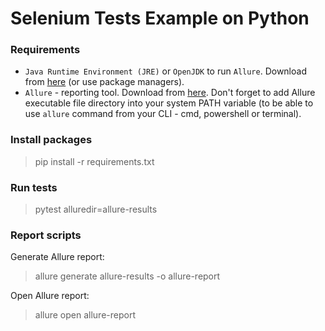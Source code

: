 # Selenium Tests Example on Python

### Requirements
- `Java Runtime Environment (JRE)` or `OpenJDK` to run `Allure`. Download from [here](https://www.oracle.com/ru/java/technologies/javase-jre8-downloads.html) (or use package managers).
- `Allure` - reporting tool. Download from [here](https://docs.qameta.io/allure/). Don't forget to add Allure executable file directory into your system PATH variable (to be able to use `allure` command from your CLI - cmd, powershell or terminal).

### Install packages
> pip install -r requirements.txt

### Run tests
> pytest alluredir=allure-results 

### Report scripts
Generate Allure report:
> allure generate allure-results -o allure-report

Open Allure report:
> allure open allure-report